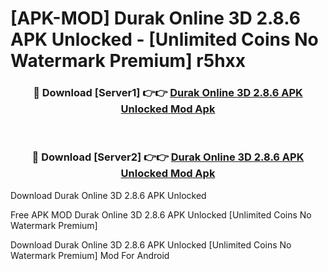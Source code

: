# [APK-MOD] Durak Online 3D 2.8.6 APK Unlocked - [Unlimited Coins No Watermark Premium] r5hxx



<div align="center">
<h3>🔴 Download [Server1] 👉👉 <a href="https://momento.my/?title=Durak_Online_3D_2.8.6_APK_Unlocked">Durak Online 3D 2.8.6 APK Unlocked Mod Apk</a></h3><br>

<h3>🔴 Download [Server2] 👉👉 <a href="https://momento.my/?title=Durak_Online_3D_2.8.6_APK_Unlocked">Durak Online 3D 2.8.6 APK Unlocked Mod Apk</a></h3>
</div>



Download Durak Online 3D 2.8.6 APK Unlocked 

Free APK MOD Durak Online 3D 2.8.6 APK Unlocked [Unlimited Coins No Watermark Premium]

Download Durak Online 3D 2.8.6 APK Unlocked [Unlimited Coins No Watermark Premium] Mod For Android
